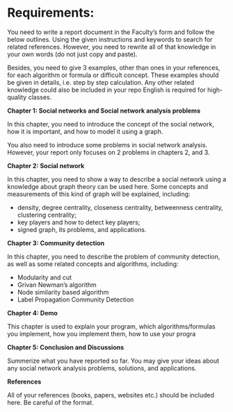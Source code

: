 # Requirements:

You need to write a report document in the Faculty’s form and follow the below outlines. Using the given instructions  and keywords to search for related references. However,  you need to rewrite all of that knowledge in your own words (do not just copy and paste). 

Besides, you need to give 3 examples, other than ones in your references, for each algorithm or formula  or  difficult  concept.  These  examples  should  be  given  in  details,  i.e.  step  by  step calculation. Any other related knowledge could also be included in your repo English is required for high-quality classes.

**Chapter 1: Social networks and Social network analysis problems**

In this chapter, you need to introduce the concept of the social network, how it is important, and how to model it using a graph.
 
You also need to introduce some problems in social network analysis. However, your report only focuses on 2 problems in chapters 2, and 3. 

**Chapter 2: Social network**

In this chapter, you need to show a way to describe a social network using a
knowledge about graph theory can be used here.
Some concepts and measurements of this kind of graph will be explained, including:
- density, degree centrality, closeness centrality, betweenness centrality, clustering
centrality;
- key players and how to detect key players;
- signed graph, its problems, and applications.

**Chapter 3: Community detection**

In this chapter, you need to describe the problem of community detection,
as well as some related concepts and algorithms, including:
- Modularity and cut
- Grivan Newman’s algorithm
- Node similarity based algorithm
- Label Propagation Community Detection

**Chapter 4: Demo**

This chapter is used to explain your program, which algorithms/formulas you implement, how you implement them, how to use your progra

**Chapter 5: Conclusion and Discussions**

Summerize what you have reported so far. You may give your ideas about any social network analysis problems, solutions, and applications.

**References**

All of your references (books, papers, websites etc.) should be included here. Be careful of the format.